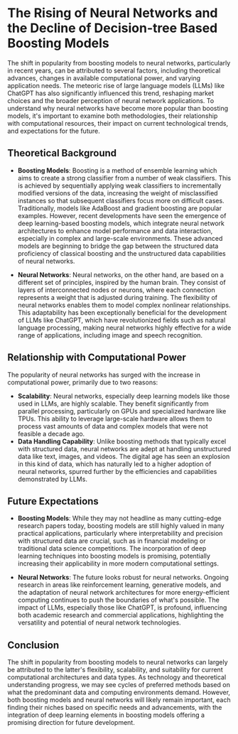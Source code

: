 # The Rising of Neural Networks and the Decline of Decision-tree Based Boosting Models

The shift in popularity from boosting models to neural networks, particularly in recent years, can be attributed to several factors, including theoretical advances, changes in available computational power, and varying application needs. The meteoric rise of large language models (LLMs) like ChatGPT has also significantly influenced this trend, reshaping market choices and the broader perception of neural network applications. To understand why neural networks have become more popular than boosting models, it's important to examine both methodologies, their relationship with computational resources, their impact on current technological trends, and expectations for the future.

## Theoretical Background

* **Boosting Models**: Boosting is a method of ensemble learning which aims to create a strong classifier from a number of weak classifiers. This is achieved by sequentially applying weak classifiers to incrementally modified versions of the data, increasing the weight of misclassified instances so that subsequent classifiers focus more on difficult cases. Traditionally, models like AdaBoost and gradient boosting are popular examples. However, recent developments have seen the emergence of deep learning-based boosting models, which integrate neural network architectures to enhance model performance and data interaction, especially in complex and large-scale environments. These advanced models are beginning to bridge the gap between the structured data proficiency of classical boosting and the unstructured data capabilities of neural networks.

* **Neural Networks**: Neural networks, on the other hand, are based on a different set of principles, inspired by the human brain. They consist of layers of interconnected nodes or neurons, where each connection represents a weight that is adjusted during training. The flexibility of neural networks enables them to model complex nonlinear relationships. This adaptability has been exceptionally beneficial for the development of LLMs like ChatGPT, which have revolutionized fields such as natural language processing, making neural networks highly effective for a wide range of applications, including image and speech recognition.

## Relationship with Computational Power

The popularity of neural networks has surged with the increase in computational power, primarily due to two reasons:

* **Scalability**: Neural networks, especially deep learning models like those used in LLMs, are highly scalable. They benefit significantly from parallel processing, particularly on GPUs and specialized hardware like TPUs. This ability to leverage large-scale hardware allows them to process vast amounts of data and complex models that were not feasible a decade ago.
* **Data Handling Capability**: Unlike boosting methods that typically excel with structured data, neural networks are adept at handling unstructured data like text, images, and videos. The digital age has seen an explosion in this kind of data, which has naturally led to a higher adoption of neural networks, spurred further by the efficiencies and capabilities demonstrated by LLMs.

## Future Expectations

* **Boosting Models**: While they may not headline as many cutting-edge research papers today, boosting models are still highly valued in many practical applications, particularly where interpretability and precision with structured data are crucial, such as in financial modeling or traditional data science competitions. The incorporation of deep learning techniques into boosting models is promising, potentially increasing their applicability in more modern computational settings.

* **Neural Networks**: The future looks robust for neural networks. Ongoing research in areas like reinforcement learning, generative models, and the adaptation of neural network architectures for more energy-efficient computing continues to push the boundaries of what's possible. The impact of LLMs, especially those like ChatGPT, is profound, influencing both academic research and commercial applications, highlighting the versatility and potential of neural network technologies.

## Conclusion

The shift in popularity from boosting models to neural networks can largely be attributed to the latter's flexibility, scalability, and suitability for current computational architectures and data types. As technology and theoretical understanding progress, we may see cycles of preferred methods based on what the predominant data and computing environments demand. However, both boosting models and neural networks will likely remain important, each finding their niches based on specific needs and advancements, with the integration of deep learning elements in boosting models offering a promising direction for future development.
